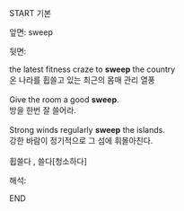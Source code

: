 START
기본

앞면:
sweep


뒷면:
<div>the latest fitness craze to <strong>sweep</strong> the country </div><div><div>온 나라를 휩쓸고 있는 최근의 몸매 관리 열풍</div></div><div><br></div><div><div>Give the room a good <strong>sweep</strong>. </div><div><div>방을 한번 잘 쓸어라.</div></div></div><div><br></div><div><div>Strong winds regularly <strong>sweep</strong> the islands. </div><div><div>강한 바람이 정기적으로 그 섬에 휘몰아친다.</div></div></div><div><br></div><div>휩쓸다 , 쓸다[청소하다]</div>


해석:
<!--ID: 1746614454813-->
END